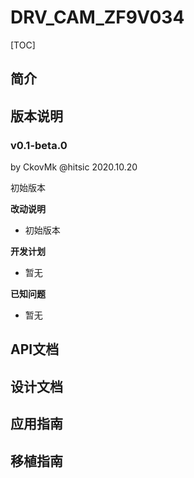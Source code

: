 # DRV_CAM_ZF9V034

[TOC]

## 简介



## 版本说明

### v0.1-beta.0

by CkovMk @hitsic 2020.10.20

初始版本

**改动说明**

- 初始版本

**开发计划**

- 暂无

**已知问题**

- 暂无



## API文档



## 设计文档



## 应用指南



## 移植指南



